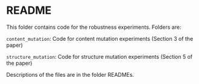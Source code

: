 # README

This folder contains code for the robustness experiments. Folders are:



`content_mutation`: Code for content mutation experiments (Section 3 of the paper)

`structure_mutation`: Code for structure mutation experiments (Section 5 of the paper)



Descriptions of the files are in the folder READMEs.